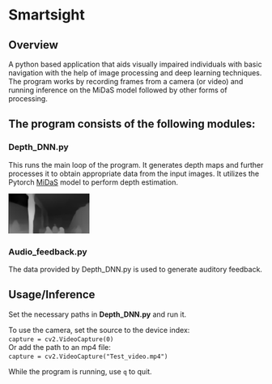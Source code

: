 # Smartsight

## Overview
A python based application that aids visually impaired individuals with basic navigation with the help of image processing and deep learning techniques. The program works by recording frames from a camera (or video) and running inference on the MiDaS model followed by other forms of processing.


## The program consists of the following modules:   


### Depth_DNN.py
This runs the main loop of the program. It generates depth maps and further processes it to obtain appropriate data from the input images. It utilizes the Pytorch [MiDaS](https://pytorch.org/hub/intelisl_midas_v2/) model to perform depth estimation.


![MiDaS Depth Map](overview_img/midas_img.png)


### Audio_feedback.py
The data provided by Depth_DNN.py is used to generate auditory feedback.


## Usage/Inference
Set the necessary paths in **Depth_DNN.py** and run it.


To use the camera, set the source to the device index:  
`capture = cv2.VideoCapture(0)`  
Or add the path to an mp4 file:  
`capture = cv2.VideoCapture("Test_video.mp4")`  

While the program is running, use `q` to quit.
